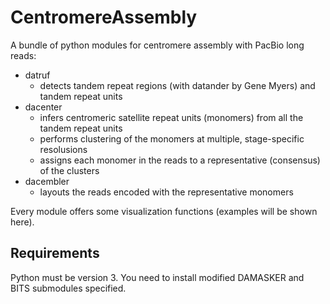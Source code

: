 # CentromereAssembly

A bundle of python modules for centromere assembly with PacBio long reads:

* datruf
  * detects tandem repeat regions (with datander by Gene Myers) and tandem repeat units
* dacenter
  * infers centromeric satellite repeat units (monomers) from all the tandem repeat units
  * performs clustering of the monomers at multiple, stage-specific resolusions
  * assigns each monomer in the reads to a representative (consensus) of the clusters
* dacembler
  * layouts the reads encoded with the representative monomers

Every module offers some visualization functions (examples will be shown here).

## Requirements

Python must be version 3. You need to install modified DAMASKER and BITS submodules specified.
